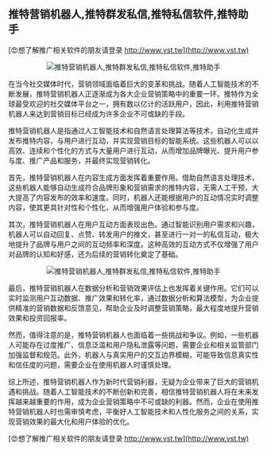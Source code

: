 ## **推特营销机器人,推特群发私信,推特私信软件,推特助手**

[😍想了解推广相关软件的朋友请登录 http://www.vst.tw](http://www.vst.tw)

 <center><img src="https://vst.tw/MP4/tuiguang/png/4.png" alt="推特营销机器人,推特群发私信,推特私信软件,推特助手"></center>

在当今社交媒体时代，营销领域面临着巨大的变革和挑战。随着人工智能技术的不断发展，推特营销机器人正逐渐成为各大企业营销策略中的重要一环。推特作为全球最受欢迎的社交媒体平台之一，拥有数以亿计的活跃用户，因此，利用推特营销机器人来达到营销目标已经成为许多企业不可或缺的手段。

推特营销机器人是指通过人工智能技术和自然语言处理算法等技术，自动化生成并发布推特内容，与用户进行互动，并实现营销目标的智能系统。这些机器人可以以高效、连续和个性化的方式与大量用户进行互动，从而增加品牌曝光、提升用户参与度、推广产品和服务，并最终实现营销转化。

首先，推特营销机器人在内容生成方面发挥着重要作用。借助自然语言处理技术，这些机器人能够自动生成符合品牌形象和营销需求的推特内容，无需人工干预，大大提高了内容发布的效率和速度。同时，机器人还能根据用户的互动情况实时调整内容，使其更具针对性和个性化，从而增强用户体验和参与度。

其次，推特营销机器人在用户互动方面表现出色。通过智能识别用户需求和兴趣，机器人可以自动回复、点赞、转发用户的推文，甚至进行一对一的私信互动，极大地提升了品牌与用户之间的互动频率和深度。这种高效的互动方式不仅增强了用户对品牌的认知和好感，还为后续的营销转化奠定了基础。

 <center><img src="https://vst.tw/MP4/tuiguang/png/7.png" alt="推特营销机器人,推特群发私信,推特私信软件,推特助手"></center>

最后，推特营销机器人在数据分析和营销效果评估上也发挥着关键作用。它们可以实时监测用户互动数据、推广效果和转化率，通过数据分析和算法模型，为企业提供精准的营销数据和反馈意见，帮助企业及时调整营销策略，最大程度地提升营销效果和投资回报率。

然而，值得注意的是，推特营销机器人也面临着一些挑战和争议。例如，一些机器人可能存在过度推广、信息泛滥和用户隐私泄露等问题，需要企业和相关监管部门加强监督和规范。此外，机器人与真实用户的交互边界模糊，可能导致信息真实性和信任度的问题，需要企业在使用机器人时谨慎处理。

综上所述，推特营销机器人作为新时代营销利器，无疑为企业带来了巨大的营销机遇和挑战。随着人工智能技术的不断创新和完善，相信推特营销机器人将在未来发挥越来越重要的作用，成为企业营销策略中不可或缺的利器。然而，企业在使用推特营销机器人时也需审慎考虑，平衡好人工智能技术和人性化服务之间的关系，实现营销效果的最大化和用户体验的优化。

[😍想了解推广相关软件的朋友请登录 http://www.vst.tw](http://www.vst.tw)



